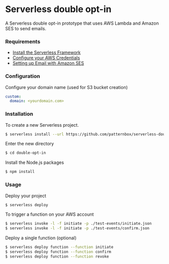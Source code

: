 # Serverless double opt-in

A Serverless double opt-in prototype that uses AWS Lambda and Amazon SES to send emails.

### Requirements

- [Install the Serverless Framework](https://serverless.com/framework/docs/providers/aws/guide/installation/)
- [Configure your AWS Credentials](https://serverless.com/framework/docs/providers/aws/guide/credentials/)
- [Setting up Email with Amazon SES](https://docs.aws.amazon.com/ses/latest/DeveloperGuide/setting-up-email.html)

### Configuration

Configure your domain name (used for S3 bucket creation)

```yaml
custom:
  domain: <yourdomain.com>
```

### Installation

To create a new Serverless project.

``` bash
$ serverless install --url https://github.com/patternbox/serverless-double-opt-in --name double-opt-in
```

Enter the new directory

``` bash
$ cd double-opt-in
```

Install the Node.js packages

``` bash
$ npm install
```

### Usage

Deploy your project

``` bash
$ serverless deploy
```


To trigger a function on your AWS account

``` bash
$ serverless invoke -l -f initiate -p ./test-events/initiate.json
$ serverless invoke -l -f initiate -p ./test-events/confirm.json
```

Deploy a single function (optional)

``` bash
$ serverless deploy function --function initiate
$ serverless deploy function --function confirm
$ serverless deploy function --function revoke
```

